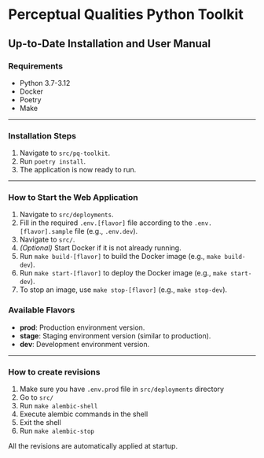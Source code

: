 # Perceptual Qualities Python Toolkit
 
## Up-to-Date Installation and User Manual

### Requirements
- Python 3.7-3.12
- Docker
- Poetry
- Make

---

### Installation Steps
1. Navigate to `src/pq-toolkit`.
2. Run `poetry install`.
3. The application is now ready to run.

---

### How to Start the Web Application
1. Navigate to `src/deployments`.
2. Fill in the required `.env.[flavor]` file according to the `.env.[flavor].sample` file (e.g., `.env.dev`).
3. Navigate to `src/`.
4. *(Optional)* Start Docker if it is not already running.
5. Run `make build-[flavor]` to build the Docker image (e.g., `make build-dev`).
6. Run `make start-[flavor]` to deploy the Docker image (e.g., `make start-dev`).
7. To stop an image, use `make stop-[flavor]` (e.g., `make stop-dev`).

### Available Flavors
- **prod**: Production environment version.
- **stage**: Staging environment version (similar to production).
- **dev**: Development environment version.

---

### How to create revisions

1. Make sure you have `.env.prod` file in `src/deployments` directory
2. Go to `src/`
3. Run `make alembic-shell`
4. Execute alembic commands in the shell
5. Exit the shell
6. Run `make alembic-stop`

All the revisions are automatically applied at startup.
